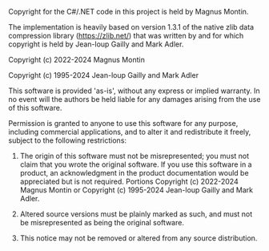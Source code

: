 Copyright for the C#/.NET code in this project is held by Magnus Montin.

The implementation is heavily based on version 1.3.1 of the native zlib data compression library (https://zlib.net/) that was written by and for which copyright is held by Jean-loup Gailly and Mark Adler.

Copyright (c) 2022-2024 Magnus Montin

Copyright (c) 1995-2024 Jean-loup Gailly and Mark Adler

This software is provided 'as-is', without any express or implied warranty. In no event will the authors be held liable for any damages arising from the use of this software.

Permission is granted to anyone to use this software for any purpose, including commercial applications, and to alter it and redistribute it freely, subject to the following restrictions:

1. The origin of this software must not be misrepresented; you must not claim that you wrote the original software. If you use this software in a product, an acknowledgment in the product documentation would be appreciated but is not required.
Portions Copyright (c) 2022-2024 Magnus Montin or Copyright (c) 1995-2024 Jean-loup Gailly and Mark Adler.

2. Altered source versions must be plainly marked as such, and must not be misrepresented as being the original software.

3. This notice may not be removed or altered from any source distribution.